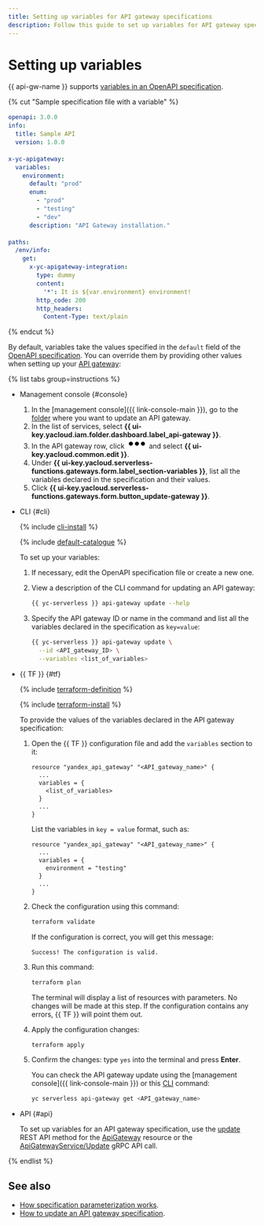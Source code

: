 ```yaml
---
title: Setting up variables for API gateway specifications
description: Follow this guide to set up variables for API gateway specifications.
---
```


# Setting up variables

{{ api-gw-name }} supports [variables in an OpenAPI specification](../concepts/extensions/parametrization.md).

{% cut "Sample specification file with a variable" %}

```yaml
openapi: 3.0.0
info:
  title: Sample API
  version: 1.0.0

x-yc-apigateway:
  variables:
    environment:
      default: "prod"
      enum:
        - "prod"
        - "testing"
        - "dev"
      description: "API Gateway installation."

paths:
  /env/info:
    get:
      x-yc-apigateway-integration:
        type: dummy
        content:
          '*': It is ${var.environment} environment!
        http_code: 200
        http_headers:
          Content-Type: text/plain
```

{% endcut %}

By default, variables take the values specified in the `default` field of the [OpenAPI specification](https://en.wikipedia.org/wiki/OpenAPI_Specification). You can override them by providing other values when setting up your [API gateway](../concepts/index.md):

{% list tabs group=instructions %}

- Management console {#console}

  1. In the [management console]({{ link-console-main }}), go to the [folder](../../resource-manager/concepts/resources-hierarchy.md#folder) where you want to update an API gateway.
  1. In the list of services, select **{{ ui-key.yacloud.iam.folder.dashboard.label_api-gateway }}**.
  1. In the API gateway row, click ![image](../../_assets/options.svg) and select **{{ ui-key.yacloud.common.edit }}**.
  1. Under **{{ ui-key.yacloud.serverless-functions.gateways.form.label_section-variables }}**, list all the variables declared in the specification and their values.
  1. Click **{{ ui-key.yacloud.serverless-functions.gateways.form.button_update-gateway }}**.

- CLI {#cli}

  {% include [cli-install](../../_includes/cli-install.md) %}

  {% include [default-catalogue](../../_includes/default-catalogue.md) %}

  To set up your variables:
  1. If necessary, edit the OpenAPI specification file or create a new one.
  1. View a description of the CLI command for updating an API gateway:

     ```bash
     {{ yc-serverless }} api-gateway update --help
     ```

  1. Specify the API gateway ID or name in the command and list all the variables declared in the specification as `key=value`:

     ```bash
     {{ yc-serverless }} api-gateway update \
       --id <API_gateway_ID> \
       --variables <list_of_variables>
     ```

- {{ TF }} {#tf}

  {% include [terraform-definition](../../_tutorials/_tutorials_includes/terraform-definition.md) %}

  {% include [terraform-install](../../_includes/terraform-install.md) %}

  To provide the values of the variables declared in the API gateway specification:
  1. Open the {{ TF }} configuration file and add the `variables` section to it:

     ```hcl
     resource "yandex_api_gateway" "<API_gateway_name>" {
       ...
       variables = {
         <list_of_variables>
       }
       ...
     }
     ```

     List the variables in `key = value` format, such as:

     ```hcl
     resource "yandex_api_gateway" "<API_gateway_name>" {
       ...
       variables = {
         environment = "testing"
       }
       ...
     }
     ```

  1. Check the configuration using this command:

     ```bash
     terraform validate
     ```

     If the configuration is correct, you will get this message:

     ```text
     Success! The configuration is valid.
     ```

  1. Run this command:

     ```bash
     terraform plan
     ```

     The terminal will display a list of resources with parameters. No changes will be made at this step. If the configuration contains any errors, {{ TF }} will point them out.
  1. Apply the configuration changes:

     ```bash
     terraform apply
     ```

  1. Confirm the changes: type `yes` into the terminal and press **Enter**.

     You can check the API gateway update using the [management console]({{ link-console-main }}) or this [CLI](../../cli/) command:

     ```bash
     yc serverless api-gateway get <API_gateway_name>
     ```

- API {#api}

  To set up variables for an API gateway specification, use the [update](../apigateway/api-ref/ApiGateway/update.md) REST API method for the [ApiGateway](../apigateway/api-ref/ApiGateway/index.md) resource or the [ApiGatewayService/Update](../apigateway/api-ref/grpc/ApiGateway/update.md) gRPC API call.

{% endlist %}

## See also

* [How specification parameterization works](../concepts/extensions/parametrization.md).
* [How to update an API gateway specification](../operations/api-gw-update.md).